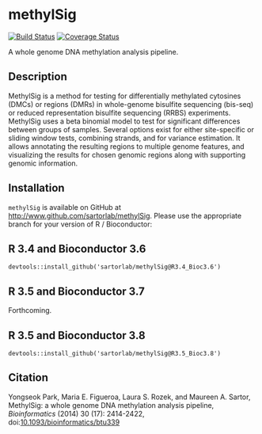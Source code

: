 ﻿# methylSig

[![Build Status](https://travis-ci.org/sartorlab/methylSig.svg?branch=master)](https://travis-ci.org/sartorlab/methylSig) [![Coverage Status](https://coveralls.io/repos/github/sartorlab/methylSig/badge.svg?branch=master)](https://coveralls.io/github/sartorlab/methylSig?branch=master)

A whole genome DNA methylation analysis pipeline.

## Description

MethylSig is a method for testing for differentially methylated cytosines (DMCs) or regions (DMRs) in whole-genome bisulfite sequencing (bis-seq) or reduced representation bisulfite sequencing (RRBS) experiments. MethylSig uses a beta binomial model to test for significant differences between groups of samples. Several options exist for either site-specific or sliding window tests, combining strands, and for variance estimation. It allows annotating the resulting regions to multiple genome features, and visualizing the results for chosen genomic regions along with supporting genomic information.

## Installation

`methylSig` is available on GitHub at <http://www.github.com/sartorlab/methylSig>. Please use the appropriate branch for your version of R / Bioconductor:

## R 3.4 and Bioconductor 3.6

```{r, eval=FALSE}
devtools::install_github('sartorlab/methylSig@R3.4_Bioc3.6')
```

## R 3.5 and Bioconductor 3.7

Forthcoming.

## R 3.5 and Bioconductor 3.8

```{r, eval=FALSE}
devtools::install_github('sartorlab/methylSig@R3.5_Bioc3.8')
```

## Citation

Yongseok Park, Maria E. Figueroa, Laura S. Rozek, and Maureen A. Sartor, MethylSig: a whole genome DNA methylation analysis pipeline, *Bioinformatics* (2014) 30 (17): 2414-2422, doi:[10.1093/bioinformatics/btu339](http://bioinformatics.oxfordjournals.org/content/30/17/2414)
